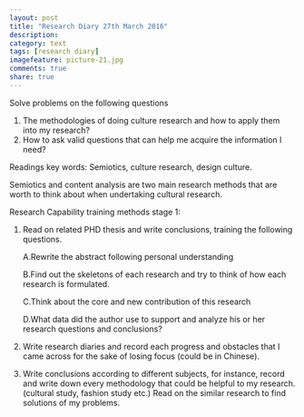 ```yaml
---
layout: post
title: "Research Diary 27th March 2016"
description: 
category: text
tags: [research diary]
imagefeature: picture-21.jpg
comments: true
share: true
---
```


Solve problems on the following questions

1.	The methodologies of doing culture research and how to apply them into my research? 
2.	How to ask valid questions that can help me acquire the information I need?

Readings key words: Semiotics, culture research, design culture.

Semiotics and content analysis are two main research methods that are worth to think about when undertaking cultural research. 

Research Capability training methods stage 1:

1.	Read on related PHD thesis and write conclusions, training the following questions.
    
    A.Rewrite the abstract following personal understanding

    B.Find out the skeletons of each research and try to think of how each research is formulated.
    
    C.Think about the core and new contribution of this research
    
    D.What data did the author use to support and analyze his or her research questions and conclusions?
    
2.	Write research diaries and record each progress and obstacles that I came across for the sake of losing focus (could be in Chinese).

3.	Write conclusions according to different subjects, for instance, record and write down every methodology that could be helpful to my research. (cultural study, fashion study etc.) Read on the similar research to find solutions of my problems.


